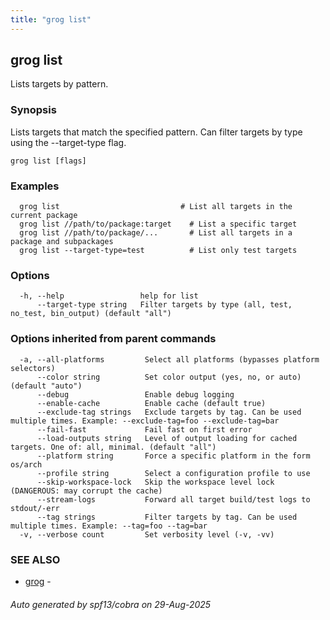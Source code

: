 ```yaml
---
title: "grog list"
---
```

## grog list

Lists targets by pattern.

### Synopsis

Lists targets that match the specified pattern. Can filter targets by type using the --target-type flag.

```
grog list [flags]
```

### Examples

```
  grog list                           # List all targets in the current package
  grog list //path/to/package:target    # List a specific target
  grog list //path/to/package/...       # List all targets in a package and subpackages
  grog list --target-type=test          # List only test targets
```

### Options

```
  -h, --help                 help for list
      --target-type string   Filter targets by type (all, test, no_test, bin_output) (default "all")
```

### Options inherited from parent commands

```
  -a, --all-platforms         Select all platforms (bypasses platform selectors)
      --color string          Set color output (yes, no, or auto) (default "auto")
      --debug                 Enable debug logging
      --enable-cache          Enable cache (default true)
      --exclude-tag strings   Exclude targets by tag. Can be used multiple times. Example: --exclude-tag=foo --exclude-tag=bar
      --fail-fast             Fail fast on first error
      --load-outputs string   Level of output loading for cached targets. One of: all, minimal. (default "all")
      --platform string       Force a specific platform in the form os/arch
      --profile string        Select a configuration profile to use
      --skip-workspace-lock   Skip the workspace level lock (DANGEROUS: may corrupt the cache)
      --stream-logs           Forward all target build/test logs to stdout/-err
      --tag strings           Filter targets by tag. Can be used multiple times. Example: --tag=foo --tag=bar
  -v, --verbose count         Set verbosity level (-v, -vv)
```

### SEE ALSO

* [grog](/reference/cli/grog/)	 - 

###### Auto generated by spf13/cobra on 29-Aug-2025
